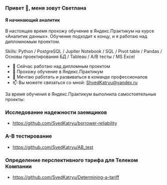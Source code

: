 ### Привет 👋, меня зовут Светлана

#### Я начинающий аналитик

В настоящее время прохожу обучение в Яндекс.Практикум на курсе «Аналитик данных». Обучение подходит к концу, и я работаю над дипломномым проектом.

Skills:  Python / PostgreSQL / Jupiter Notebook / SQL / Pivot table / Pandas / Основы проектирования БД / Tableau / A/B тесты / MS Excel


- 🔭 Сейчас работаю над дипломным проектом
- 🌱 Прохожу обучение в Яндекс.Практикум
- 👯 Мечтаю работать и развиваться в команде профессионалов
- 📫 Вы можете связаться со мной: ShvedKatryu@yandex.ru

За время обучения в Яндекс.Практикум выполнила самостоятельные проекты:
### Исследование надежности заемщиков
- https://github.com/SvedKatryu/borrower-reliability

### А-В тестирование
- https://github.com/SvedKatryu/AB_test

### Определение перспективного тарифа для Телеком Компании
- https://github.com/SvedKatryu/Determining-a-tariff
